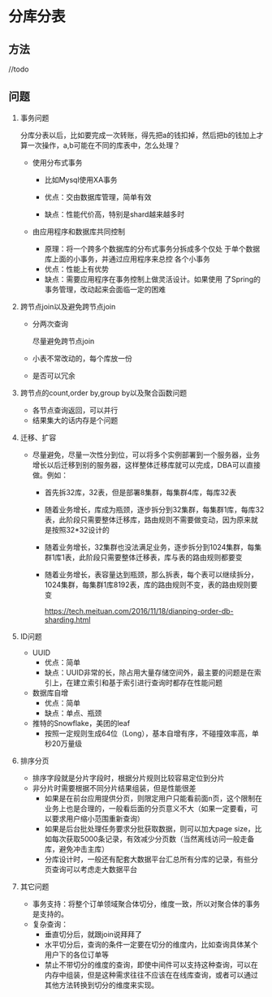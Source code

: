 # 分库分表

## 方法

//todo

## 问题

1. 事务问题

   分库分表以后，比如要完成一次转账，得先把a的钱扣掉，然后把b的钱加上才算一次操作，a,b可能在不同的库表中，怎么处理？

   - 使用分布式事务

     - 比如Mysql使用XA事务

     - 优点：交由数据库管理，简单有效
     - 缺点：性能代价高，特别是shard越来越多时

   - 由应用程序和数据库共同控制

     - 原理：将一个跨多个数据库的分布式事务分拆成多个仅处 于单个数据库上面的小事务，并通过应用程序来总控 各个小事务
     - 优点：性能上有优势
     - 缺点：需要应用程序在事务控制上做灵活设计。如果使用 了Spring的事务管理，改动起来会面临一定的困难

2. 跨节点join以及避免跨节点join

   - 分两次查询

     尽量避免跨节点join

   - 小表不常改动的，每个库放一份

   - 是否可以冗余

3. 跨节点的count,order by,group by以及聚合函数问题

   - 各节点查询返回，可以并行
   - 结果集大的话内存是个问题

4. 迁移、扩容

   - 尽量避免，尽量一次性分到位，可以将多个实例部署到一个服务器，业务增长以后迁移到别的服务器，这样整体迁移库就可以完成，DBA可以直接做。例如：

     - 首先拆32库，32表，但是部署8集群，每集群4库，每库32表

     - 随着业务增长，库成为瓶颈，逐步拆分到32集群，每集群1库，每库32表，此阶段只需要整体迁移库，路由规则不需要做变动，因为原来就是按照32*32设计的

     - 随着业务增长，32集群也没法满足业务，逐步拆分到1024集群，每集群1库1表，此阶段只需要整体迁移表，库与表的路由规则都要变

     - 随着业务增长，表容量达到瓶颈，那么拆表，每个表可以继续拆分，1024集群，每集群1库8192表，库的路由规则不变，表的路由规则要变

       https://tech.meituan.com/2016/11/18/dianping-order-db-sharding.html

5. ID问题

   - UUID
     - 优点：简单
     - 缺点：UUID非常的长，除占用大量存储空间外，最主要的问题是在索引上，在建立索引和基于索引进行查询时都存在性能问题
   - 数据库自增
     - 优点：简单
     - 缺点：单点、瓶颈
   - 推特的Snowflake，美团的leaf
     - 按照一定规则生成64位（Long），基本自增有序，不碰撞效率高，单秒20万量级

6. 排序分页

   - 排序字段就是分片字段时，根据分片规则比较容易定位到分片
   - 非分片时需要根据不同分片结果组装，但是性能很差
     - 如果是在前台应用提供分页，则限定用户只能看前面n页，这个限制在业务上也是合理的，一般看后面的分页意义不大（如果一定要看，可以要求用户缩小范围重新查询）
     - 如果是后台批处理任务要求分批获取数据，则可以加大page size，比如每次获取5000条记录，有效减少分页数（当然离线访问一般走备库，避免冲击主库）
     - 分库设计时，一般还有配套大数据平台汇总所有分库的记录，有些分页查询可以考虑走大数据平台
   
7. 其它问题

   - 事务支持：将整个订单领域聚合体切分，维度一致，所以对聚合体的事务是支持的。
   - 复杂查询：
     - 垂直切分后，就跟join说拜拜了
     - 水平切分后，查询的条件一定要在切分的维度内，比如查询具体某个用户下的各位订单等
     - 禁止不带切分的维度的查询，即使中间件可以支持这种查询，可以在内存中组装，但是这种需求往往不应该在在线库查询，或者可以通过其他方法转换到切分的维度来实现。